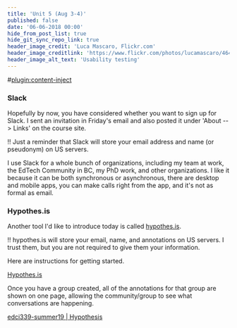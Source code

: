 ```yaml
---
title: 'Unit 5 (Aug 3-4)'
published: false
date: '06-06-2018 00:00'
hide_from_post_list: true
hide_git_sync_repo_link: true
header_image_credit: 'Luca Mascaro, Flickr.com'
header_image_creditlink: 'https://www.flickr.com/photos/lucamascaro/4642289926/in/album-72157624141181008/'
header_image_alt_text: 'Usability testing'
---
```


#[plugin:content-inject](_important-reminders)

### Slack

Hopefully by now, you have considered whether you want to sign up for Slack. I sent an invitation in Friday's email and also posted it under 'About --> Links' on the course site.

!! Just a reminder that Slack will store your email address and name (or pseudonym) on US servers.

I use Slack for a whole bunch of organizations, including my team at work, the EdTech Community in BC, my PhD work, and other organizations. I like it because it can be both synchronous or asynchronous, there are desktop and mobile apps, you can make calls right from the app, and it's not as formal as email.

### Hypothes.is

Another tool I'd like to introduce today is called [hypothes.is](https://hypothes.is).

!! hypothes.is will store your email, name, and annotations on US servers. I trust them, but you are not required to give them your information.

Here are instructions for getting started.

<a class="embedly-card" data-card-controls="0" href="https://teaching.madland.ca/hypothesis">Hypothes.is</a>
<script async src="//cdn.embedly.com/widgets/platform.js" charset="UTF-8"></script>

Once you have a group created, all of the annotations for that group are shown on one page, allowing the community/group to see what conversations are happening.

<a class="embedly-card" data-card-controls="0" href="https://hypothes.is/groups/GpwzVGQi/edci339-summer19">edci339-summer19 | Hypothesis</a>
<script async src="//cdn.embedly.com/widgets/platform.js" charset="UTF-8"></script>
